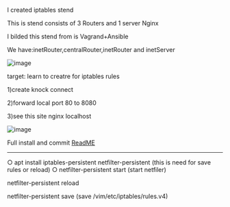 I created iptables stend

This is stend consists of 3 Routers and 1 server Nginx

I bilded this stend from is Vagrand+Ansible

We have:inetRouter,centralRouter,inetRouter and inetServer

![image](https://github.com/tulamelkii/otus/assets/130311206/6e603cc6-5b5e-421f-9ea4-d390bba6de09)


target: learn to creatre for iptables rules

1)create knock connect

2)forward local port 80 to 8080
   
3)see this site  nginx localhost

![image](https://github.com/tulamelkii/otus/assets/130311206/6dbad1d8-354e-4569-a5bb-9ac28c2b106d)


Full install and commit [ReadME](https://github.com/tulamelkii/otus/blob/iptables/ReadME)

***
○ apt install iptables-persistent netfilter-persistent (this is need for save rules or reload)
○ netfilter-persistent start (start netfiler)

  netfilter-persistent reload
  
  netfilter-persistent save (save /vim/etc/iptables/rules.v4)


